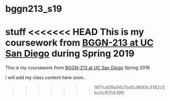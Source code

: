 # bggn213_s19
stuff
<<<<<<< HEAD
This is my coursework from [BGGN-213 at UC San Diego](https://bioboot.github.io/bggn213_S19/) during Spring 2019
=======
This is my coursework from [BGGN-213 at UC San Diego](https://bioboot.github.io/bggn213_S19/) Spring 2019 

I will add my class content here soon.. 
>>>>>>> 16f7cd09a56c7ad1c9685c3182c5bc0cff314399
